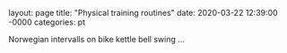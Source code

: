 layout: page
title: "Physical training routines"
date: 2020-03-22 12:39:00 -0000
categories: pt

Norwegian intervalls on bike
kettle bell swing
...
